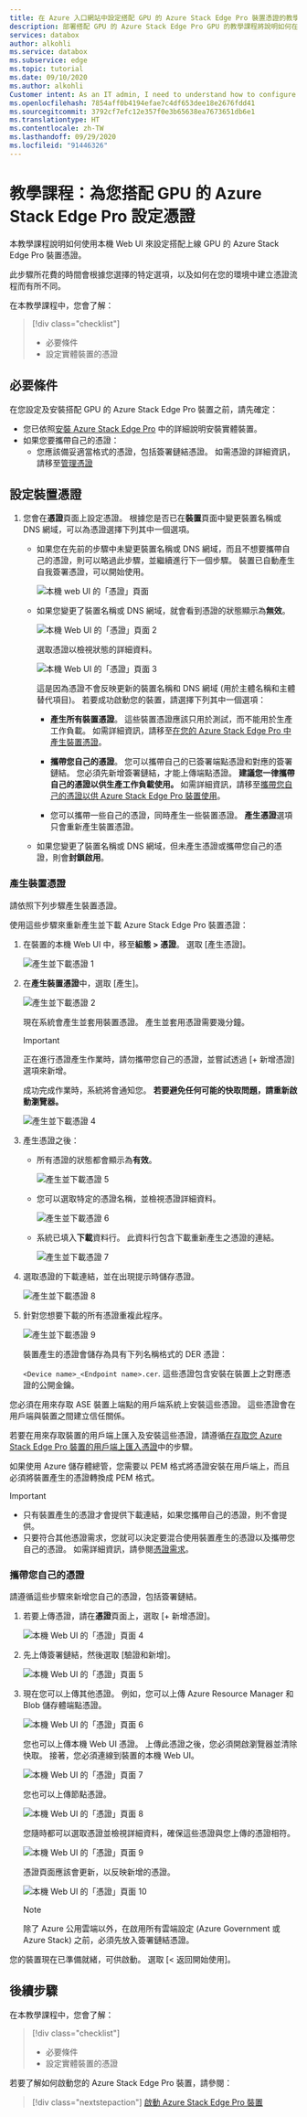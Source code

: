 ```yaml
---
title: 在 Azure 入口網站中設定搭配 GPU 的 Azure Stack Edge Pro 裝置憑證的教學課程 | Microsoft Docs
description: 部署搭配 GPU 的 Azure Stack Edge Pro GPU 的教學課程將說明如何在實體裝置上設定憑證。
services: databox
author: alkohli
ms.service: databox
ms.subservice: edge
ms.topic: tutorial
ms.date: 09/10/2020
ms.author: alkohli
Customer intent: As an IT admin, I need to understand how to configure certificates for Azure Stack Edge Pro so I can use it to transfer data to Azure.
ms.openlocfilehash: 7854aff0b4194efae7c4df653dee18e2676fdd41
ms.sourcegitcommit: 3792cf7efc12e357f0e3b65638ea7673651db6e1
ms.translationtype: HT
ms.contentlocale: zh-TW
ms.lasthandoff: 09/29/2020
ms.locfileid: "91446326"
---
```

# <a name="tutorial-configure-certificates-for-your-azure-stack-edge-pro-with-gpu"></a>教學課程：為您搭配 GPU 的 Azure Stack Edge Pro 設定憑證

本教學課程說明如何使用本機 Web UI 來設定搭配上線 GPU 的 Azure Stack Edge Pro 裝置憑證。

此步驟所花費的時間會根據您選擇的特定選項，以及如何在您的環境中建立憑證流程而有所不同。

在本教學課程中，您會了解：

> [!div class="checklist"]
>
> * 必要條件
> * 設定實體裝置的憑證

## <a name="prerequisites"></a>必要條件

在您設定及安裝搭配 GPU 的 Azure Stack Edge Pro 裝置之前，請先確定：

* 您已依照[安裝 Azure Stack Edge Pro](azure-stack-edge-gpu-deploy-install.md) 中的詳細說明安裝實體裝置。
* 如果您要攜帶自己的憑證：
    - 您應該備妥適當格式的憑證，包括簽署鏈結憑證。 如需憑證的詳細資訊，請移至[管理憑證](azure-stack-edge-j-series-manage-certificates.md)

<!--    - If your device is deployed in Azure Government or Azure Government Secret or Azure Government top secret cloud and not deployed in Azure public cloud, a signing chain certificate is required before you can activate your device. 
    For details on certificate, go to [Manage certificates](azure-stack-edge-j-series-manage-certificates.md).-->


## <a name="configure-certificates-for-device"></a>設定裝置憑證

1. 您會在**憑證**頁面上設定憑證。 根據您是否已在**裝置**頁面中變更裝置名稱或 DNS 網域，可以為憑證選擇下列其中一個選項。

    - 如果您在先前的步驟中未變更裝置名稱或 DNS 網域，而且不想要攜帶自己的憑證，則可以略過此步驟，並繼續進行下一個步驟。 裝置已自動產生自我簽署憑證，可以開始使用。 

        ![本機 web UI 的「憑證」頁面](./media/azure-stack-edge-gpu-deploy-configure-certificates/generate-certificate-2.png)

    - 如果您變更了裝置名稱或 DNS 網域，就會看到憑證的狀態顯示為**無效**。 

        ![本機 Web UI 的「憑證」頁面 2](./media/azure-stack-edge-gpu-deploy-configure-certificates/generate-certificate-1.png)    

        選取憑證以檢視狀態的詳細資料。

        ![本機 Web UI 的「憑證」頁面 3](./media/azure-stack-edge-gpu-deploy-configure-certificates/generate-certificate-1a.png)  

        這是因為憑證不會反映更新的裝置名稱和 DNS 網域 (用於主體名稱和主體替代項目)。 若要成功啟動您的裝置，請選擇下列其中一個選項： 
    
        - **產生所有裝置憑證**。 這些裝置憑證應該只用於測試，而不能用於生產工作負載。 如需詳細資訊，請移至[在您的 Azure Stack Edge Pro 中產生裝置憑證](#generate-device-certificates)。

        - **攜帶您自己的憑證**。 您可以攜帶自己的已簽署端點憑證和對應的簽署鏈結。 您必須先新增簽署鏈結，才能上傳端點憑證。 **建議您一律攜帶自己的憑證以供生產工作負載使用。** 如需詳細資訊，請移至[攜帶您自己的憑證以供 Azure Stack Edge Pro 裝置使用](#bring-your-own-certificates)。
    
        - 您可以攜帶一些自己的憑證，同時產生一些裝置憑證。 **產生憑證**選項只會重新產生裝置憑證。

    - 如果您變更了裝置名稱或 DNS 網域，但未產生憑證或攜帶您自己的憑證，則會**封鎖啟用**。


### <a name="generate-device-certificates"></a>產生裝置憑證

請依照下列步驟產生裝置憑證。

使用這些步驟來重新產生並下載 Azure Stack Edge Pro 裝置憑證：

1. 在裝置的本機 Web UI 中，移至**組態 > 憑證**。 選取 [產生憑證]。

    ![產生並下載憑證 1](./media/azure-stack-edge-gpu-deploy-configure-certificates/generate-certificate-3.png)

2. 在**產生裝置憑證**中，選取 [產生]。 

    ![產生並下載憑證 2](./media/azure-stack-edge-gpu-deploy-configure-certificates/generate-certificate-4.png)

    現在系統會產生並套用裝置憑證。 產生並套用憑證需要幾分鐘。
    
    > [!IMPORTANT]
    > 正在進行憑證產生作業時，請勿攜帶您自己的憑證，並嘗試透過 [+ 新增憑證]選項來新增。

    成功完成作業時，系統將會通知您。 **若要避免任何可能的快取問題，請重新啟動瀏覽器。**
    
    ![產生並下載憑證 4](./media/azure-stack-edge-gpu-deploy-configure-certificates/generate-certificate-5.png)

3. 產生憑證之後： 

    - 所有憑證的狀態都會顯示為**有效**。 

        ![產生並下載憑證 5](./media/azure-stack-edge-gpu-deploy-configure-certificates/generate-certificate-6.png)

    - 您可以選取特定的憑證名稱，並檢視憑證詳細資料。 

        ![產生並下載憑證 6](./media/azure-stack-edge-gpu-deploy-configure-certificates/generate-certificate-6a.png)

    - 系統已填入**下載**資料行。 此資料行包含下載重新產生之憑證的連結。 

        ![產生並下載憑證 7](./media/azure-stack-edge-gpu-deploy-configure-certificates/generate-certificate-6b.png)


4. 選取憑證的下載連結，並在出現提示時儲存憑證。 

    ![產生並下載憑證 8](./media/azure-stack-edge-gpu-deploy-configure-certificates/generate-certificate-7.png)

5. 針對您想要下載的所有憑證重複此程序。 
    
    ![產生並下載憑證 9](./media/azure-stack-edge-gpu-deploy-configure-certificates/generate-certificate-8.png)

    裝置產生的憑證會儲存為具有下列名稱格式的 DER 憑證： 

    `<Device name>_<Endpoint name>.cer`. 這些憑證包含安裝在裝置上之對應憑證的公開金鑰。 

您必須在用來存取 ASE 裝置上端點的用戶端系統上安裝這些憑證。 這些憑證會在用戶端與裝置之間建立信任關係。

若要在用來存取裝置的用戶端上匯入及安裝這些憑證，請遵循[在存取您 Azure Stack Edge Pro 裝置的用戶端上匯入憑證](azure-stack-edge-j-series-manage-certificates.md#import-certificates-on-the-client-accessing-the-device)中的步驟。 

如果使用 Azure 儲存體總管，您需要以 PEM 格式將憑證安裝在用戶端上，而且必須將裝置產生的憑證轉換成 PEM 格式。 

> [!IMPORTANT]
> - 只有裝置產生的憑證才會提供下載連結，如果您攜帶自己的憑證，則不會提供。
> - 只要符合其他憑證需求，您就可以決定要混合使用裝置產生的憑證以及攜帶您自己的憑證。 如需詳細資訊，請參閱[憑證需求](azure-stack-edge-j-series-certificate-requirements.md)。
    

### <a name="bring-your-own-certificates"></a>攜帶您自己的憑證

請遵循這些步驟來新增您自己的憑證，包括簽署鏈結。

1. 若要上傳憑證，請在**憑證**頁面上，選取 [+ 新增憑證]。

    ![本機 Web UI 的「憑證」頁面 4](./media/azure-stack-edge-gpu-deploy-configure-certificates/add-certificate-1.png)

2. 先上傳簽署鏈結，然後選取 [驗證和新增]。

    ![本機 Web UI 的「憑證」頁面 5](./media/azure-stack-edge-gpu-deploy-configure-certificates/add-certificate-2.png)

3. 現在您可以上傳其他憑證。 例如，您可以上傳 Azure Resource Manager 和 Blob 儲存體端點憑證。

    ![本機 Web UI 的「憑證」頁面 6](./media/azure-stack-edge-gpu-deploy-configure-certificates/add-certificate-3.png)

    您也可以上傳本機 Web UI 憑證。 上傳此憑證之後，您必須開啟瀏覽器並清除快取。 接著，您必須連線到裝置的本機 Web UI。  

    ![本機 Web UI 的「憑證」頁面 7](./media/azure-stack-edge-gpu-deploy-configure-certificates/add-certificate-5.png)

    您也可以上傳節點憑證。

    ![本機 Web UI 的「憑證」頁面 8](./media/azure-stack-edge-gpu-deploy-configure-certificates/add-certificate-4.png)

    您隨時都可以選取憑證並檢視詳細資料，確保這些憑證與您上傳的憑證相符。

    ![本機 Web UI 的「憑證」頁面 9](./media/azure-stack-edge-gpu-deploy-configure-certificates/add-certificate-6.png)

    憑證頁面應該會更新，以反映新增的憑證。

    ![本機 Web UI 的「憑證」頁面 10](./media/azure-stack-edge-gpu-deploy-configure-certificates/add-certificate-7.png)  

    > [!NOTE]
    > 除了 Azure 公用雲端以外，在啟用所有雲端設定 (Azure Government 或 Azure Stack) 之前，必須先放入簽署鏈結憑證。


您的裝置現在已準備就緒，可供啟動。 選取 [< 返回開始使用]。


## <a name="next-steps"></a>後續步驟

在本教學課程中，您會了解：

> [!div class="checklist"]
>
> * 必要條件
> * 設定實體裝置的憑證

若要了解如何啟動您的 Azure Stack Edge Pro 裝置，請參閱：

> [!div class="nextstepaction"]
> [啟動 Azure Stack Edge Pro 裝置](./azure-stack-edge-gpu-deploy-activate.md)
